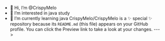- 👋 Hi, I’m @CrispyMelo
- 👀 I’m interested in java study
- 🌱 I’m currently learning java
CrispyMelo/CrispyMelo is a ✨ special ✨ repository because its `README.md` (this file) appears on your GitHub profile.
You can click the Preview link to take a look at your changes.
--->
